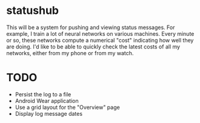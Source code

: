 # statushub

This will be a system for pushing and viewing status messages. For example, I train a lot of neural networks on various machines. Every minute or so, these networks compute a numerical "cost" indicating how well they are doing. I'd like to be able to quickly check the latest costs of all my networks, either from my phone or from my watch.

# TODO

 * Persist the log to a file
 * Android Wear application
 * Use a grid layout for the "Overview" page
 * Display log message dates
